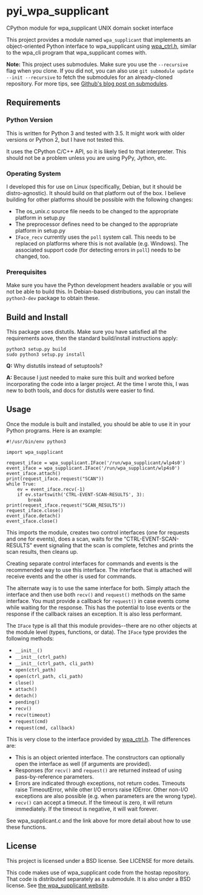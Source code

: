 # pyi\_wpa\_supplicant
CPython module for wpa\_supplicant UNIX domain socket interface

This project provides a module named `wpa_supplicant` that implements an
object-oriented Python interface to wpa\_supplicant using
[wpa\_ctrl.h](https://w1.fi/wpa_supplicant/devel/ctrl_iface_page.html), similar
to the wpa\_cli program that wpa\_supplicant comes with.

**Note:** This project uses submodules. Make sure you use the `--recursive` flag
when you clone. If you did not, you can also use
`git submodule update --init --recursive` to fetch the submodules for an
already-cloned repository. For more tips, see [Github's blog post on
submodules](https://github.blog/2016-02-01-working-with-submodules/).

## Requirements

### Python Version

This is written for Python 3 and tested with 3.5. It might work with older
versions or Python 2, but I have not tested this.

It uses the CPython C/C++ API, so it is likely tied to that interpreter. This
should not be a problem unless you are using PyPy, Jython, etc.

### Operating System

I developed this for use on Linux (specifically, Debian, but it should be
distro-agnostic). It should build on that platform out of the box. I believe
building for other platforms should be possible with the following changes:

 * The os\_unix.c source file needs to be changed to the appropriate platform in
   setup.py
 * The preprocessor defines need to be changed to the appropriate platform in
   setup.py
 * `IFace_recv` currently uses the `poll` system call. This needs to be replaced
   on platforms where this is not available (e.g. Windows). The associated
   support code (for detecting errors in `poll`) needs to be changed, too.

### Prerequisites

Make sure you have the Python development headers available or you will not be
able to build this. In Debian-based distributions, you can install the
`python3-dev` package to obtain these.

## Build and Install

This package uses distutils. Make sure you have satisfied all the requirements
aove, then the standard build/install instructions apply:

    python3 setup.py build
    sudo python3 setup.py install

**Q:** Why distutils instead of setuptools?

**A:** Because I just needed to make sure this built and worked before
incorporating the code into a larger project. At the time I wrote this, I was
new to both tools, and docs for distutils were easier to find.

## Usage

Once the module is built and installed, you should be able to use it in your
Python programs. Here is an example:

```
#!/usr/bin/env python3

import wpa_supplicant

request_iface = wpa_supplicant.IFace('/run/wpa_supplicant/wlp4s0')
event_iface = wpa_supplicant.IFace('/run/wpa_supplicant/wlp4s0')
event_iface.attach()
print(request_iface.request("SCAN"))
while True:
    ev = event_iface.recv(-1)
    if ev.startswith('CTRL-EVENT-SCAN-RESULTS', 3):
        break
print(request_iface.request("SCAN_RESULTS"))
request_iface.close()
event_iface.detach()
event_iface.close()
```

This imports the module, creates two control interfaces (one for requests and
one for events), does a scan, waits for the "CTRL-EVENT-SCAN-RESULTS" event
signaling that the scan is complete, fetches and prints the scan results, then
cleans up.

Creating separate control interfaces for commands and events is the recommended
way to use this interface. The interface that is attached will receive events
and the other is used for commands.

The alternate way is to use the same interface for both. Simply attach the
interface and then use both `recv()` and `request()` methods on the same
interface. You must provide a callback for `request()` in case events come while
waiting for the response. This has the potential to lose events or the response
if the callback raises an exception. It is also less performant.

The `IFace` type is all that this module provides--there are no other objects at
the module level (types, functions, or data). The `IFace` type provides the
following methods:

 * `__init__()`
 * `__init__(ctrl_path)`
 * `__init__(ctrl_path, cli_path)`
 * `open(ctrl_path)`
 * `open(ctrl_path, cli_path)`
 * `close()`
 * `attach()`
 * `detach()`
 * `pending()`
 * `recv()`
 * `recv(timeout)`
 * `request(cmd)`
 * `request(cmd, callback)`

This is very close to the interface provided by
[wpa\_ctrl.h](https://w1.fi/wpa_supplicant/devel/wpa__ctrl_8h.html). The
differences are:

 * This is an object oriented interface. The constructors can optionally open
   the interface as well (if arguments are provided).
 * Responses (for `recv()` and `request()` are returned instead of using
   pass-by-reference parameters.
 * Errors are indicated through exceptions, not return codes. Timeouts raise
   TimeoutError, while other I/O errors raise IOError. Other non-I/O exceptions
   are also possible (e.g. when parameters are the wrong type).
 * `recv()` can accept a timeout. If the timeout is zero, it will return
   immediately. If the timeout is negative, it will wait forever.

See wpa\_supplicant.c and the link above for more detail about how to use these
functions.

## License

This project is licensed under a BSD license. See LICENSE for more details.

This code makes use of wpa\_supplicant code from the hostap repository. That
code is distributed separately as a submodule. It is also under a BSD license.
See [the wpa\_supplicant website](https://w1.fi/wpa_supplicant/).
